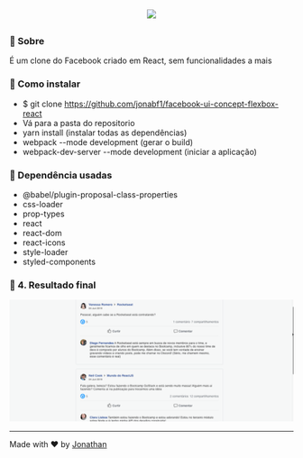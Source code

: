 <h1 align="center">
<img src="https://logodownload.org/wp-content/uploads/2014/09/facebook-logo-1-1.png" width="200px"/>
</h1>

### :rocket: Sobre
É um clone do Facebook criado em React, sem funcionalidades a mais

### :rocket: Como instalar
- $ git clone https://github.com/jonabf1/facebook-ui-concept-flexbox-react
- Vá para a pasta do repositorio
- yarn install (instalar todas as dependências)
- webpack --mode development (gerar o build)
- webpack-dev-server --mode development (iniciar a aplicação)

### :rocket: Dependência usadas
- @babel/plugin-proposal-class-properties
- css-loader
- prop-types
- react
- react-dom
- react-icons
- style-loader
- styled-components
    
### :rocket: 4. Resultado final

![Alt Text](src/assets/facebook.gif)

---

Made with ♥ by [Jonathan](https://www.linkedin.com/in/jonathan-barros-franco)

